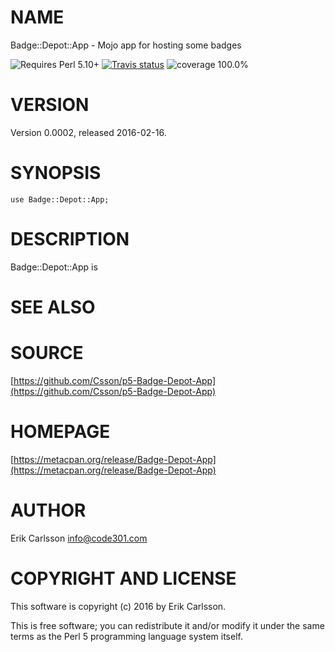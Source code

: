 # NAME

Badge::Depot::App - Mojo app for hosting some badges

![Requires Perl 5.10+](https://img.shields.io/badge/perl-5.10+-brightgreen.svg) [![Travis status](https://api.travis-ci.org//.svg?branch=master)](https://travis-ci.org//) ![coverage 100.0%](https://img.shields.io/badge/coverage-100.0%-brightgreen.svg)

# VERSION

Version 0.0002, released 2016-02-16.

# SYNOPSIS

    use Badge::Depot::App;

# DESCRIPTION

Badge::Depot::App is

# SEE ALSO

# SOURCE

[https://github.com/Csson/p5-Badge-Depot-App](https://github.com/Csson/p5-Badge-Depot-App)

# HOMEPAGE

[https://metacpan.org/release/Badge-Depot-App](https://metacpan.org/release/Badge-Depot-App)

# AUTHOR

Erik Carlsson <info@code301.com>

# COPYRIGHT AND LICENSE

This software is copyright (c) 2016 by Erik Carlsson.

This is free software; you can redistribute it and/or modify it under
the same terms as the Perl 5 programming language system itself.
